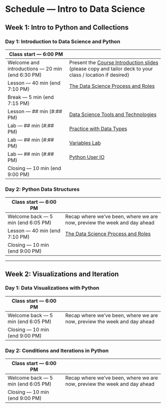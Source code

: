 # Schedule — Intro to Data Science

## Week 1: Intro to Python and Collections

### Day 1: Introduction to Data Science and Python

| Class start — 6:00 PM | |
|-----------------------|-|
| Welcome and introductions — 20 min (end 6:30 PM) | Present the [Course Introduction slides]() (please copy and tailor deck to your class / location if desired) |
| Lesson — 40 min (end 7:10 PM)  | [The Data Science Process and Roles](lessons/the_data_science_process_and_roles/README.md#readme) |
| Break — 5 min (end 7:15 PM) | |
| Lesson — ## min (#:## PM) | [Data Science Tools and Technologies](lessons/data_science_tools_and_technologies/README.md#readme) |
| Lab — ## min (#:## PM) | [Practice with Data Types](https://github.com/learn-co-curriculum/python-practice-with-datatypes) |
| Lab — ## min (#:## PM) | [Variables Lab](https://github.com/learn-co-curriculum/python-variables-lab) |
| Lab — ## min (#:## PM) | [Python User IO](https://github.com/learn-co-curriculum/ds-python-userIO) |
| Closing — 10 min (end 9:00 PM) | |

### Day 2: Python Data Structures

| Class start — 6:00 PM | |
|-----------------------|-|
| Welcome back — 5 min (end 6:05 PM) | Recap where we’ve been, where we are now, preview the week and day ahead |
| Lesson — 40 min (end 7:10 PM)  | [The Data Science Process and Roles](lessons/the_data_science_process_and_roles/README.md#readme) |
| Closing — 10 min (end 9:00 PM) | |

---

## Week 2: Visualizations and Iteration

### Day 1: Data Visualizations with Python

| Class start — 6:00 PM | |
|-----------------------|-|
| Welcome back — 5 min (end 6:05 PM) | Recap where we’ve been, where we are now, preview the week and day ahead |
| Closing — 10 min (end 9:00 PM) | |

### Day 2: Conditions and Iterations in Python

| Class start — 6:00 PM | |
|-----------------------|-|
| Welcome back — 5 min (end 6:05 PM) | Recap where we’ve been, where we are now, preview the week and day ahead |
| Closing — 10 min (end 9:00 PM) | |
